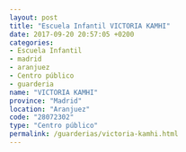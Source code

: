 ```yaml
---
layout: post
title: "Escuela Infantil VICTORIA KAMHI"
date: 2017-09-20 20:57:05 +0200
categories:
- Escuela Infantil
- madrid
- aranjuez
- Centro público
- guarderia
name: "VICTORIA KAMHI"
province: "Madrid"
location: "Aranjuez"
code: "28072302"
type: "Centro público"
permalink: /guarderias/victoria-kamhi.html
---
```

